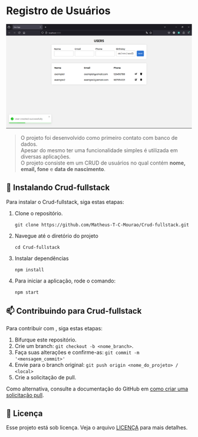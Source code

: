 # Registro de Usuários

<img src="register_app.png" alt="Exemplo app" width="600px" >

> O projeto foi desenvolvido como primeiro contato com banco de dados.<br/>
> Apesar do mesmo ter uma funcionalidade simples é utilizada em diversas aplicações.<br/>
> O projeto consiste em um CRUD de usuários no qual contém <b>nome, email, fone</b> e <b>data de nascimento</b>.


## 🚀 Instalando Crud-fullstack

Para instalar o Crud-fullstack, siga estas etapas:

1. Clone o repositório.
   ```
   git clone https://github.com/Matheus-T-C-Mourao/Crud-fullstack.git
   ```


2. Navegue até o diretório do projeto

    ```
    cd Crud-fullstack
    ```
    
3. Instalar dependências

   ```
   npm install
   ```

4. Para iniciar a aplicação, rode o comando:

   ```
   npm start
   ```


## 📫 Contribuindo para Crud-fullstack

Para contribuir com <Crud-fullstack>, siga estas etapas:

1. Bifurque este repositório.
2. Crie um branch: `git checkout -b <nome_branch>`.
3. Faça suas alterações e confirme-as: `git commit -m '<mensagem_commit>'`
4. Envie para o branch original: `git push origin <nome_do_projeto> / <local>`
5. Crie a solicitação de pull.

Como alternativa, consulte a documentação do GitHub em [como criar uma solicitação pull](https://help.github.com/en/github/collaborating-with-issues-and-pull-requests/creating-a-pull-request).

## 📝 Licença

Esse projeto está sob licença. Veja o arquivo [LICENÇA](LICENSE.md) para mais detalhes.
